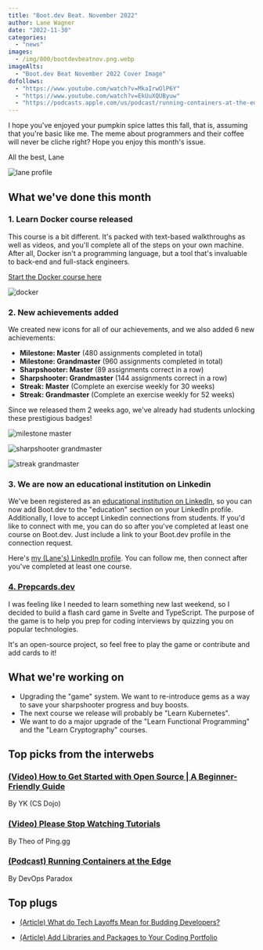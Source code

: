 ```yaml
---
title: "Boot.dev Beat. November 2022"
author: Lane Wagner
date: "2022-11-30"
categories:
  - "news"
images:
  - /img/800/bootdevbeatnov.png.webp
imageAlts:
  - "Boot.dev Beat November 2022 Cover Image"
dofollows:
  - "https://www.youtube.com/watch?v=MkaIrwOlP6Y"
  - "https://www.youtube.com/watch?v=EkUuXQUByuw"
  - "https://podcasts.apple.com/us/podcast/running-containers-at-the-edge/id1462366641?i=1000574875303"
---
```


I hope you've enjoyed your pumpkin spice lattes this fall, that is, assuming that you're basic like me. The meme about programmers and their coffee will never be cliche right? Hope you enjoy this month's issue.

All the best, Lane

![lane profile](/img/800/lane-profile.jpeg.webp)

## What we've done this month

### 1. Learn Docker course released

This course is a bit different. It's packed with text-based walkthroughs as well as videos, and you'll complete all of the steps on your own machine. After all, Docker isn't a programming language, but a tool that's invaluable to back-end and full-stack engineers.

[Start the Docker course here](https://www.boot.dev/courses/learn-docker)

![docker](/img/800/docker.png.webp)

### 2. New achievements added

We created new icons for all of our achievements, and we also added 6 new achievements:

- **Milestone: Master** (480 assignments completed in total)
- **Milestone: Grandmaster** (960 assignments completed in total)
- **Sharpshooter: Master** (89 assignments correct in a row)
- **Sharpshooter: Grandmaster** (144 assignments correct in a row)
- **Streak: Master** (Complete an exercise weekly for 30 weeks)
- **Streak: Grandmaster** (Complete an exercise weekly for 52 weeks)

Since we released them 2 weeks ago, we've already had students unlocking these prestigious badges!

![milestone master](https://i.imgur.com/CyPdA2x.png)

![sharpshooter grandmaster](https://i.imgur.com/sIkT09h.png)

![streak grandmaster](https://i.imgur.com/hlvjB0z.png)

### 3. We are now an educational institution on Linkedin

We've been registered as an [educational institution on LinkedIn](https://www.linkedin.com/school/bootdotdev/), so you can now add Boot.dev to the "education" section on your LinkedIn profile. Additionally, I love to accept Linkedin connections from students. If you'd like to connect with me, you can do so after you've completed at least one course on Boot.dev. Just include a link to your Boot.dev profile in the connection request.

Here's [my (Lane's) LinkedIn profile](https://www.linkedin.com/in/wagslane/). You can follow me, then connect after you've completed at least one course.

### [4. Prepcards.dev](https://prepcards.dev/)

I was feeling like I needed to learn something new last weekend, so I decided to build a flash card game in Svelte and TypeScript. The purpose of the game is to help you prep for coding interviews by quizzing you on popular technologies.

It's an open-source project, so feel free to play the game or contribute and add cards to it!

## What we're working on

- Upgrading the "game" system. We want to re-introduce gems as a way to save your sharpshooter progress and buy boosts.
- The next course we release will probably be "Learn Kubernetes".
- We want to do a major upgrade of the "Learn Functional Programming" and the "Learn Cryptography" courses.

## Top picks from the interwebs

### [(Video) How to Get Started with Open Source | A Beginner-Friendly Guide](https://www.youtube.com/watch?v=MkaIrwOlP6Y)

By YK (CS Dojo)

### [(Video) Please Stop Watching Tutorials](https://www.youtube.com/watch?v=EkUuXQUByuw)

By Theo of Ping.gg

### [(Podcast) Running Containers at the Edge](https://podcasts.apple.com/us/podcast/running-containers-at-the-edge/id1462366641?i=1000574875303)

By DevOps Paradox

## Top plugs

- [(Article) What do Tech Layoffs Mean for Budding Developers?](/news/tech-layoffs-for-new-devs/)

- [(Article) Add Libraries and Packages to Your Coding Portfolio](/jobs/libraries-and-packages-in-coding-portfolio/)
